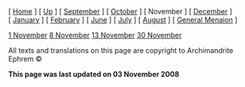 \[ [Home](index.md) \] \[ [Up](menaion.md) \] \[ [September](sep-int.md) \] \[ [October](oct-int.md) \] \[ November \] \[ [December](dec-int.md) \] \[ [January](jan-int.md) \] \[ [February](february.md) \] \[ [June](Menaion-June.md) \] \[ [July](july1.md) \] \[ [August](aug.md) \] \[ [General Menaion](general.md) \]

[1 November](01nov.md) [8 November](08nov.md) [13 November](13%20nov.md) [30 November](30nov.md)

All texts and translations on this page are copyright to Archimandrite Ephrem ©

**This page was last updated on 03 November 2008**
